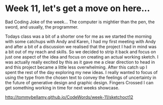 # Week 11, let's get a move on here...

Bad Coding Joke of the week... The computer is mightier than the pen, the sword, and usually, the programmer.

Todays class was a bit of a shorter one for me as we started the morning with some catchups with Andy and Karen, I had my first meeting with Andy and after a bit of a discussion we realised that the project I had in mind was a bit out of my reach and skills. So we decided to strip it back and focus on just one aspect of the idea and focus on creating an actual working sketch. I was actually really excited by this as it gave me a clear direction to head in and this project became a little less overwhelming. After this catch up I spent the rest of the day exploring my new ideas. I really wanted to focus of using the type from the chosen text to convey the feelings of uncertainty in the future of generative design and graphic design. Fingers Crossed I can get something working in time for next weeks showcase.


http://tommybellamy.github.io/CodeWords/week-11/sketchoct12
